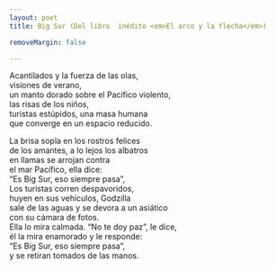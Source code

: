 ```yaml
---
layout: poet
title: Big Sur (Del libro  inédito <em>El arco y la flecha</em>)

removeMargin: false

---
```


<p>Acantilados  y la fuerza de las olas,&nbsp;<br />
visiones  de verano,<br />
un  manto dorado sobre el Pacífico violento,&nbsp;<br />
las  risas de los niños,&nbsp;<br />
turistas  estúpidos, una masa humana <br />
que  converge en un espacio reducido.</p>
<p>La  brisa sopla en los rostros felices&nbsp;<br />
de  los amantes, a lo lejos los albatros <br />
en  llamas se arrojan contra&nbsp;<br />
el  mar Pacífico, ella dice: <br />
&ldquo;Es  Big Sur, eso siempre pasa&rdquo;,&nbsp;<br />
Los  turistas corren despavoridos,&nbsp;<br />
huyen  en sus vehículos, Godzilla&nbsp;<br />
sale  de las aguas y se devora a un asiático <br />
con  su cámara de fotos.&nbsp;<br />
Ella  lo mira calmada. &ldquo;No te doy paz&rdquo;, le dice, <br />
él  la mira enamorado y le responde: <br />
&ldquo;Es  Big Sur, eso siempre pasa&rdquo;, <br />
y  se retiran tomados de las manos.&nbsp;</p>